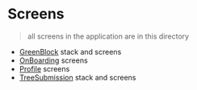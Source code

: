 # Screens

> all screens in the application are in this directory

- [GreenBlock](./GreenBlock) stack and screens
- [OnBoarding](./Onboarding) screens
- [Profile](./Profile) screens
- [TreeSubmission](./TreeSubmission) stack and screens

